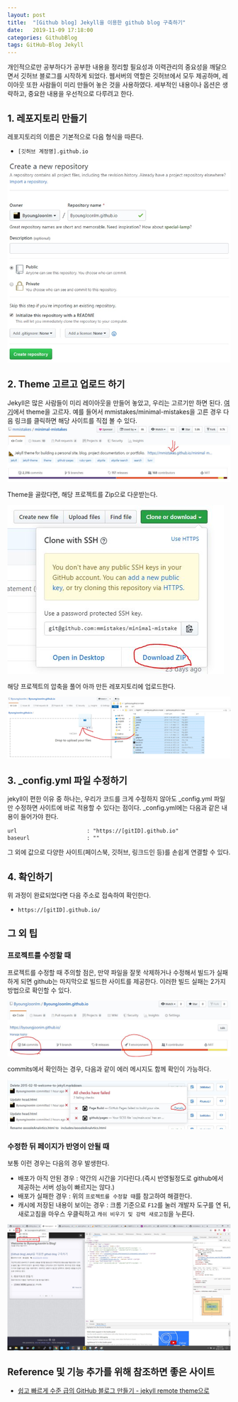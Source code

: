 ```yaml
---
layout: post
title:  "[Github blog] Jekyll을 이용한 github blog 구축하기"
date:   2019-11-09 17:18:00
categories: GithubBlog
tags: GitHub-Blog Jekyll
---
```


개인적으로만 공부하다가 공부한 내용을 정리할 필요성과 이력관리의 중요성을 깨달으면서 깃허브 블로그를 시작하게 되었다. 웹서버의 역할은 깃허브에서 모두 제공하며, 레이아웃 또한 사람들이 미리 만들어 놓은 것을 사용하였다. 세부적인 내용이나 옵션은 생략하고, 중요한 내용을 우선적으로 다루려고 한다.

## 1. 레포지토리 만들기
레포지토리의 이름은 기본적으로 다음 형식을 따른다.
- `[깃허브 계정명].github.io`

![](https://github.com/ByoungJoonIm/ByoungJoonIm.github.io/blob/master/captures/2019-11-09-Github-Blog-001.jpg?raw=true)

## 2. Theme 고르고 업로드 하기
Jekyll은 많은 사람들이 미리 레이아웃을 만들어 놓았고, 우리는 고르기만 하면 된다. [여기](https://github.com/topics/jekyll-theme)에서 theme을 고르자. 예를 들어서 mmistakes/minimal-mistakes을 고른 경우 다음 링크를 클릭하면 해당 사이트를 직접 볼 수 있다.
![](https://github.com/ByoungJoonIm/ByoungJoonIm.github.io/blob/master/captures/2019-11-09-Github-Blog-002.jpg?raw=true)

Theme을 골랐다면, 해당 프로젝트를 Zip으로 다운받는다.

![](https://github.com/ByoungJoonIm/ByoungJoonIm.github.io/blob/master/captures/2019-11-09-Github-Blog-003.jpg?raw=true)

해당 프로젝트의 압축을 풀어 아까 만든 레포지토리에 업로드한다.

![](https://github.com/ByoungJoonIm/ByoungJoonIm.github.io/blob/master/captures/2019-11-09-Github-Blog-004.jpg?raw=true)

## 3. _config.yml 파일 수정하기
jekyll이 편한 이유 중 하나는, 우리가 코드를 크게 수정하지 않아도 _config.yml 파일만 수정하면 사이트에 바로 적용할 수 있다는 점이다. _config.yml에는 다음과 같은 내용이 들어가야 한다.
```
url                      : "https://[gitID].github.io"
baseurl                  : ""
```
그 외에 값으로 다양한 사이트(페이스북, 깃허브, 링크드인 등)를 손쉽게 연결할 수 있다.

## 4. 확인하기
위 과정이 완료되었다면 다음 주소로 접속하여 확인한다.
- `https://[gitID].github.io/`

## 그 외 팁
### 프로젝트를 수정할 때
프로젝트를 수정할 때 주의할 점은, 만약 파일을 잘못 삭제하거나 수정해서 빌드가 실패하게 되면 github는 마지막으로 빌드한 사이트를 제공한다. 이러한 빌드 실패는 2가지 방법으로 확인할 수 있다.

![](https://github.com/ByoungJoonIm/ByoungJoonIm.github.io/blob/master/captures/2019-11-09-Github-Blog-005.jpg?raw=true)

commits에서 확인하는 경우, 다음과 같이 에러 메시지도 함께 확인이 가능하다.

![](https://github.com/ByoungJoonIm/ByoungJoonIm.github.io/blob/master/captures/2019-11-09-Github-Blog-006.jpg?raw=true)

### 수정한 뒤 페이지가 반영이 안될 때
보통 이런 경우는 다음의 경우 발생한다.
- 배포가 아직 안된 경우 : 약간의 시간을 기다린다.(즉시 반영될정도로 github에서 제공하는 서버 성능이 빠르지는 않다.)
- 배포가 실패한 경우 : 위의 `프로젝트를 수정할 때`를 참고하여 해결한다.
- 캐시에 저장된 내용이 보이는 경우 : 크롬 기준으로 `F12`를 눌러 개발자 도구를 연 뒤, 새로고침을 마우스 우클릭하고 `캐쉬 비우기 및 강력 새로고침`을 누른다.

![](https://github.com/ByoungJoonIm/ByoungJoonIm.github.io/blob/master/captures/2019-11-09-Github-Blog-007.jpg?raw=true)

## Reference 및 기능 추가를 위해 참조하면 좋은 사이트
- [쉽고 빠르게 수준 급의 GitHub 블로그 만들기 - jekyll remote theme으로](https://dreamgonfly.github.io/2018/01/27/jekyll-remote-theme.html)


